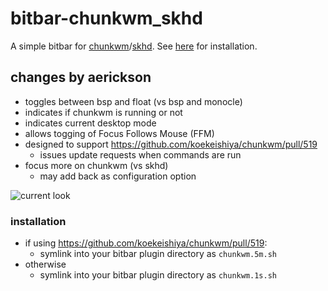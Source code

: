 # bitbar-chunkwm_skhd
A simple bitbar for [chunkwm](https://github.com/koekeishiya/chunkwm)/[skhd](https://github.com/koekeishiya/skhd). See [here](https://github.com/matryer/bitbar#installing-plugins) for installation.

## changes by aerickson

- toggles between bsp and float (vs bsp and monocle)
- indicates if chunkwm is running or not
- indicates current desktop mode
- allows togging of Focus Follows Mouse (FFM)
- designed to support https://github.com/koekeishiya/chunkwm/pull/519
  - issues update requests when commands are run
- focus more on chunkwm (vs skhd)
  - may add back as configuration option

![current look](https://www.evernote.com/shard/s74/sh/7a33ff9c-83b6-4068-a83b-18d90dfbcf1b/d4282ec089c8689b/res/7caf8e76-16cd-4d0e-8c95-263aea1ce517/skitch.png)

### installation

- if using https://github.com/koekeishiya/chunkwm/pull/519:
  - symlink into your bitbar plugin directory as `chunkwm.5m.sh`
- otherwise
  - symlink into your bitbar plugin directory as `chunkwm.1s.sh`
